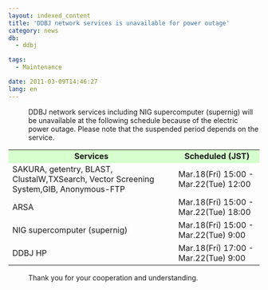 ```yaml
---
layout: indexed_content
title: 'DDBJ network services is unavailable for power outage'
category: news
db:
  - ddbj

tags:
  - Maintenance

date: 2011-03-09T14:46:27
lang: en
---
```


<dl>
    <dd>DDBJ network services including NIG supercomputer (supernig) will be unavailable at the following schedule because of the electric power outage. Please note that the suspended period depends on the service. </dd>
</dl>

<table>
    <tbody>
        <tr>
            <td align="center" style="background-color:#d5ffcc;"><strong>Services</strong></td>
            <td align="center" style="background-color:#d5ffcc;"><strong>Scheduled (JST)</strong></td>
        </tr>
        <tr>
            <td>SAKURA, getentry, BLAST, ClustalW,TXSearch, Vector Screening System,GIB, Anonymous-FTP</td>
            <td align="top">Mar.18(Fri) 15:00 - Mar.22(Tue) 12:00 </td>
        </tr>
        <tr>
            <td>ARSA</td>
            <td align="top">Mar.18(Fri) 15:00 - Mar.22(Tue) 18:00 </td>
        </tr>
        <tr>
            <td>NIG supercomputer (supernig)</td>
            <td align="top">Mar.18(Fri) 15:00 - Mar.22(Tue) 9:00 </td>
        </tr>
        <tr>
            <td>DDBJ HP</td>
            <td align="top">Mar.18(Fri) 17:00 - Mar.22(Tue) 9:00 </td>
        </tr>
    </tbody>
</table>

<dl>
    <dd>Thank you for your cooperation and understanding.</dd>
</dl>
